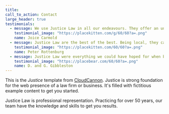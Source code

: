 ```yaml
---
title:
call_to_action: Contact
large_header: true
testimonials:
  - message: We use Justice Law in all our endeavours. They offer an unparalleled service when it comes to running a business.
    testimonial_image: "https://placekitten.com/g/60/60?a=.png"
    name: Joice Carmold
  - message: Justice Law are the best of the best. Being local, they care about people and have strong ties to the community.
    testimonial_image: "https://placekitten.com/60/60?a=.png"
    name: Peter Rottenburg
  - message: Justice Law were everything we could have hoped for when buying our first home. Highly recommended to all.
    testimonial_image: "https://placebear.com/60/60?a=.png"
    name: D. and G. Gibbleston
---
```

This is the *Justice* template from [CloudCannon](https://cloudcannon.com/). Justice is strong foundation for the web presence of a law firm or business. It's filled with fictitious example content to get you started.

Justice Law is professional representation. Practicing for over 50 years, our team have the knowledge and skills to get you results.
